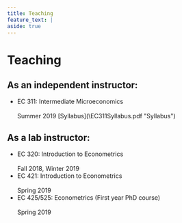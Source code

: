 ```yaml
---
title: Teaching
feature_text: |
aside: true
---
```


# Teaching

## As an independent instructor:
<html>
  <ul>
<li> EC 311: Intermediate Microeconomics </li> <br>
Summer 2019 [Syllabus](\EC311Syllabus.pdf "Syllabus")
  </ul>
</html>

## As a lab instructor:
<html>
<ul>
  <li> EC 320: Introduction to Econometrics </li> <br>
Fall 2018, Winter 2019
  <li> EC 421: Introduction to Econometrics </li> <br>
Spring 2019
  <li> EC 425/525: Econometrics (First year PhD course) </li> <br>
Spring 2019
  </ul>
 </html>
 
